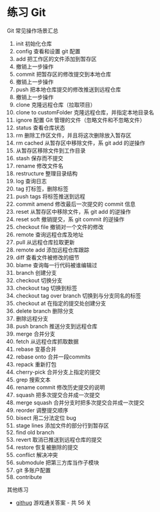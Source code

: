 # 练习 Git

Git 常见操作场景汇总

1. init 初始化仓库
2. config 查看和设置 git 配置
3. add 把工作区的文件添加到暂存区
4. 撤销上一步操作
5. commit 把暂存区的修改提交到本地仓库
6. 撤销上一步操作
7. push 把本地仓库提交的修改推送到远程仓库
8. 撤销上一步操作
9. clone 克隆远程仓库（拉取项目）
10. clone to customFolder 克隆远程仓库，并指定本地目录名
11. ignore 配置 Git 管理的文件（忽略文件和不忽略文件）
12. status 查看仓库状态
13. rm 删除工作区文件，并且将这次删除放入暂存区
14. rm cached 从暂存区中移除文件，系 git add 的逆操作
15. 从暂存区移除文件到工作目录
16. stash 保存而不提交
17. rename 修改文件名
18. restructure 整理目录结构
19. log 查询日志
20. tag 打标签，删除标签
21. push tags 将标签推送到远程
22. commit amend 修改最后一次提交的 commit 信息
23. reset 从暂存区中移除文件，系 git add 的逆操作
24. reset soft 撤销提交，系 git commit 的逆操作
25. checkout file 撤销对一个文件的修改
26. remote 查询远程仓库及地址
27. pull 从远程仓库拉取更新
28. remote add 添加远程仓库跟踪
29. diff 查看文件被修改的细节
30. blame 查询每一行代码被谁编辑过
31. branch 创建分支
32. checkout 切换分支
33. checkout tag 切换到标签
34. checkout tag over branch 切换到与分支同名的标签
35. checkout at 在指定的提交处创建分支
36. delete branch 删除分支
37. 删除远程分支
38. push branch 推送分支到远程仓库
39. merge 合并分支
40. fetch 从远程仓库抓取数据
41. rebase 变基合并
42. rebase onto 合并一段commits
43. repack 重新打包
44. cherry-pick 合并分支上指定的提交
45. grep 搜索文本
46. rename commit 修改历史提交的说明
47. squash 把多次提交合并成一次提交
48. merge squash 合并分支时把多次提交合并成一次提交
49. reorder 调整提交顺序
50. bisect 用二分法定位 bug
51. stage lines 添加文件的部分行到暂存区
52. find old branch
53. revert 取消已推送到远程仓库的提交
54. restore 恢复被删除的提交
55. conflict 解决冲突
56. submodule 把第三方库当作子模块
57. git 多账户配置
58. contribute

其他练习

- [githug](./githug.md) 游戏通关答案 - 共 56 关
